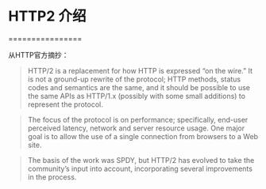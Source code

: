 # HTTP2 介绍
================

从HTTP官方摘抄：

> HTTP/2 is a replacement for how HTTP is expressed “on the wire.” It is not a ground-up rewrite of the protocol; HTTP methods, status codes and semantics are the same, and it should be possible to use the same APIs as HTTP/1.x (possibly with some small additions) to represent the protocol.

> The focus of the protocol is on performance; specifically, end-user perceived latency, network and server resource usage. One major goal is to allow the use of a single connection from browsers to a Web site.

> The basis of the work was SPDY, but HTTP/2 has evolved to take the community’s input into account, incorporating several improvements in the process.